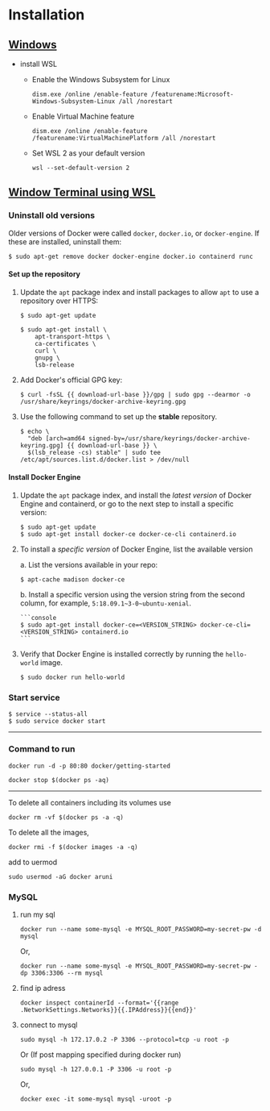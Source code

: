 # Installation

## [Windows](https://docs.microsoft.com/en-us/windows/wsl/install-win10)

- install WSL

  - Enable the Windows Subsystem for Linux

    ```console
    dism.exe /online /enable-feature /featurename:Microsoft-Windows-Subsystem-Linux /all /norestart
    ```

  - Enable Virtual Machine feature

    ```console
    dism.exe /online /enable-feature /featurename:VirtualMachinePlatform /all /norestart
    ```

  - Set WSL 2 as your default version

    ```console
    wsl --set-default-version 2
    ```


## [Window Terminal using WSL](https://docs.docker.com/engine/install/ubuntu/)

### Uninstall old versions

Older versions of Docker were called `docker`, `docker.io`, or `docker-engine`.
If these are installed, uninstall them:

```console
$ sudo apt-get remove docker docker-engine docker.io containerd runc
```

#### Set up the repository

1. Update the `apt` package index and install packages to allow `apt` to use a
   repository over HTTPS:

   ```console
   $ sudo apt-get update

   $ sudo apt-get install \
       apt-transport-https \
       ca-certificates \
       curl \
       gnupg \
       lsb-release
   ```

2. Add Docker's official GPG key:

   ```console
   $ curl -fsSL {{ download-url-base }}/gpg | sudo gpg --dearmor -o /usr/share/keyrings/docker-archive-keyring.gpg
   ```

3. Use the following command to set up the **stable** repository.

   ```console
   $ echo \
     "deb [arch=amd64 signed-by=/usr/share/keyrings/docker-archive-keyring.gpg] {{ download-url-base }} \
     $(lsb_release -cs) stable" | sudo tee /etc/apt/sources.list.d/docker.list > /dev/null
   ```

#### Install Docker Engine

1.  Update the `apt` package index, and install the _latest version_ of Docker
    Engine and containerd, or go to the next step to install a specific version:

    ```console
    $ sudo apt-get update
    $ sudo apt-get install docker-ce docker-ce-cli containerd.io
    ```

2.  To install a _specific version_ of Docker Engine, list the available version

    a. List the versions available in your repo:

    ```console
    $ apt-cache madison docker-ce
    ```

    b. Install a specific version using the version string from the second column,
    for example, `5:18.09.1~3-0~ubuntu-xenial`.

        ```console
        $ sudo apt-get install docker-ce=<VERSION_STRING> docker-ce-cli=<VERSION_STRING> containerd.io
        ```

3.  Verify that Docker Engine is installed correctly by running the `hello-world`
    image.

    ```console
    $ sudo docker run hello-world
    ```

### Start service

```console
$ service --status-all
$ sudo service docker start
```

---

### Command to run

```console
docker run -d -p 80:80 docker/getting-started
```

```console
docker stop $(docker ps -aq)
```

---

To delete all containers including its volumes use

```console
docker rm -vf $(docker ps -a -q)
```

To delete all the images,

```console
docker rmi -f $(docker images -a -q)
```

add to uermod

```console
sudo usermod -aG docker aruni
```

### MySQL

1. run my sql

   ```console
   docker run --name some-mysql -e MYSQL_ROOT_PASSWORD=my-secret-pw -d mysql
   ```

   Or,

   ```console
   docker run --name some-mysql -e MYSQL_ROOT_PASSWORD=my-secret-pw -dp 3306:3306 --rm mysql
   ```

1. find ip adress

   ```console
   docker inspect containerId --format='{{range .NetworkSettings.Networks}}{{.IPAddress}}{{end}}'
   ```

1. connect to mysql

   ```console
   sudo mysql -h 172.17.0.2 -P 3306 --protocol=tcp -u root -p
   ```

   Or (If post mapping specified during docker run)

   ```console
   sudo mysql -h 127.0.0.1 -P 3306 -u root -p
   ```

   Or,

   ```console
   docker exec -it some-mysql mysql -uroot -p
   ```
